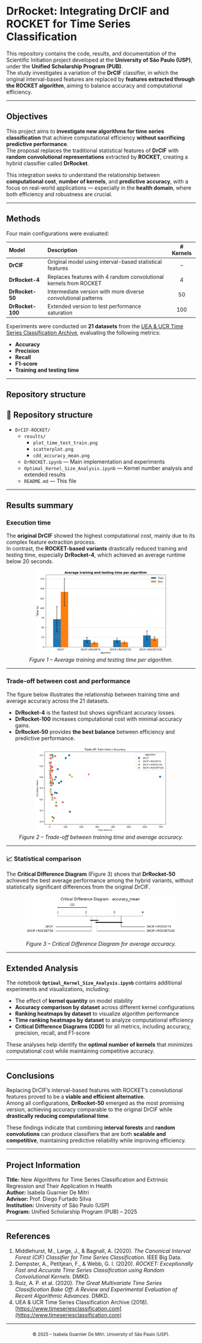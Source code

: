 # DrRocket: Integrating DrCIF and ROCKET for Time Series Classification

This repository contains the code, results, and documentation of the Scientific Initiation project developed at the **University of São Paulo (USP)**, under the **Unified Scholarship Program (PUB)**.  
The study investigates a variation of the **DrCIF** classifier, in which the original interval-based features are replaced by **features extracted through the ROCKET algorithm**, aiming to balance accuracy and computational efficiency.

---

## Objectives

This project aims to **investigate new algorithms for time series classification** that achieve computational efficiency **without sacrificing predictive performance**.  
The proposal replaces the traditional statistical features of **DrCIF** with **random convolutional representations** extracted by **ROCKET**, creating a hybrid classifier called **DrRocket**.

This integration seeks to understand the relationship between **computational cost**, **number of kernels**, and **predictive accuracy**, with a focus on real-world applications — especially in the **health domain**, where both efficiency and robustness are crucial.

---

## Methods

Four main configurations were evaluated:

| Model | Description | # Kernels |
|:-------|:------------|:----------:|
| **DrCIF** | Original model using interval-based statistical features | – |
| **DrRocket-4** | Replaces features with 4 random convolutional kernels from ROCKET | 4 |
| **DrRocket-50** | Intermediate version with more diverse convolutional patterns | 50 |
| **DrRocket-100** | Extended version to test performance saturation | 100 |

Experiments were conducted on **21 datasets** from the [UEA & UCR Time Series Classification Archive](https://www.timeseriesclassification.com/), evaluating the following metrics:
- **Accuracy**
- **Precision**
- **Recall**
- **F1-score**
- **Training and testing time**

---
## Repository structure

## 📂 Repository structure

- `DrCIF-ROCKET/`
  - `results/`
    - `plot_time_test_train.png`
    - `scatterplot.png`
    - `cdd_accuracy_mean.png`
  - `DrROCKET.ipynb` — Main implementation and experiments
  - `Optimal_Kernel_Size_Analysis.ipynb` — Kernel number analysis and extended results
  - `README.md` — This file

---

## Results summary

### Execution time
The **original DrCIF** showed the highest computational cost, mainly due to its complex feature extraction process.  
In contrast, the **ROCKET-based variants** drastically reduced training and testing time, especially **DrRocket-4**, which achieved an average runtime below 20 seconds.

<p align="center">
  <img src="results/plot_time_test_train.png" width="70%">
  <br>
  <em>Figure 1 – Average training and testing time per algorithm.</em>
</p>

---

### Trade-off between cost and performance
The figure below illustrates the relationship between training time and average accuracy across the 21 datasets.

- **DrRocket-4** is the fastest but shows significant accuracy losses.  
- **DrRocket-100** increases computational cost with minimal accuracy gains.  
- **DrRocket-50** provides **the best balance** between efficiency and predictive performance.

<p align="center">
  <img src="results/scatterplot.png" width="70%">
  <br>
  <em>Figure 2 – Trade-off between training time and average accuracy.</em>
</p>

---

### 📈 Statistical comparison
The **Critical Difference Diagram** (Figure 3) shows that **DrRocket-50** achieved the best average performance among the hybrid variants, without statistically significant differences from the original DrCIF.

<p align="center">
  <img src="results/cdd_accuracy_mean.png" width="80%">
  <br>
  <em>Figure 3 – Critical Difference Diagram for average accuracy.</em>
</p>

---

## Extended Analysis

The notebook **`Optimal_Kernel_Size_Analysis.ipynb`** contains additional experiments and visualizations, including:
- The effect of **kernel quantity** on model stability  
- **Accuracy comparison by dataset** across different kernel configurations  
- **Ranking heatmaps by dataset** to visualize algorithm performance  
- **Time ranking heatmaps by dataset** to analyze computational efficiency  
- **Critical Difference Diagrams (CDD)** for all metrics, including accuracy, precision, recall, and F1-score  

These analyses help identify the **optimal number of kernels** that minimizes computational cost while maintaining competitive accuracy.

---

## Conclusions

Replacing DrCIF’s interval-based features with ROCKET’s convolutional features proved to be a **viable and efficient alternative**.  
Among all configurations, **DrRocket-50** emerged as the most promising version, achieving accuracy comparable to the original DrCIF while **drastically reducing computational time**.

These findings indicate that combining **interval forests** and **random convolutions** can produce classifiers that are both **scalable and competitive**, maintaining predictive reliability while improving efficiency.

---

## Project Information

**Title:** New Algorithms for Time Series Classification and Extrinsic Regression and Their Application in Health  
**Author:** Isabela Guarnier De Mitri  
**Advisor:** Prof. Diego Furtado Silva  
**Institution:** University of São Paulo (USP)  
**Program:** Unified Scholarship Program (PUB) – 2025  

---

## References

1. Middlehurst, M., Large, J., & Bagnall, A. (2020). *The Canonical Interval Forest (CIF) Classifier for Time Series Classification.* IEEE Big Data.  
2. Dempster, A., Petitjean, F., & Webb, G. I. (2020). *ROCKET: Exceptionally Fast and Accurate Time Series Classification using Random Convolutional Kernels.* DMKD.  
3. Ruiz, A. P. et al. (2020). *The Great Multivariate Time Series Classification Bake Off: A Review and Experimental Evaluation of Recent Algorithmic Advances.* DMKD.  
4. UEA & UCR Time Series Classification Archive (2018). [https://www.timeseriesclassification.com](https://www.timeseriesclassification.com)

---

<p align="center">
  <sub>© 2025 – Isabela Guarnier De Mitri. University of São Paulo (USP).</sub>
</p>
